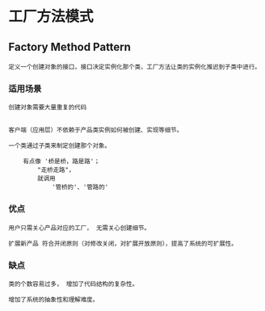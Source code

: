 # 工厂方法模式

## Factory Method Pattern
    
    定义一个创建对象的接口，接口决定实例化那个类，工厂方法让类的实例化推迟到子类中进行。


### 适用场景

    创建对象需要大量重复的代码

    
    客户端（应用层）不依赖于产品类实例如何被创建、实现等细节。

    一个类通过子类来制定创建那个对象。

``` hql
    有点像 '桥是桥，路是路'； 
        "走桥走路"，
        就调用
            '管桥的'、'管路的'
```

### 优点

    用户只需关心产品对应的工厂， 无需关心创建细节。

    扩展新产品 符合开闭原则（对修改关闭，对扩展开放原则），提高了系统的可扩展性。


### 缺点

    类的个数容易过多， 增加了代码结构的复杂性。

    增加了系统的抽象性和理解难度。
